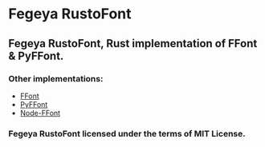 # Fegeya RustoFont
## Fegeya RustoFont, Rust implementation of FFont &amp; PyFFont.

### Other implementations:
  * [FFont](https://github.com/ferhatgec/ffont)
  * [PyFFont](https://github.com/ferhatgec/pyffont)
  * [Node-FFont](https://github.com/ofsahof/node-ffont)

### Fegeya RustoFont licensed under the terms of MIT License.

